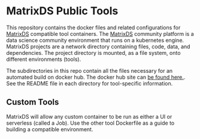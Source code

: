 # MatrixDS Public Tools
This repository contains the docker files and related configurations for [MatrixDS](http://matrixds.com) compatible tool containers. The [MatrixDS](http://matrixds.com) community platform is a data science community environment that runs on a kubernetes engine. MatrixDS projects are a network directory containing files, code, data, and dependencies. The project directory is mounted, as a file system, onto different environments (tools). 

The subdirectories in this repo contain all the files necessary for an automated build on docker hub. The docker hub site can [be found here.](https://hub.docker.com/u/matrixds/dashboard/). See the README file in each directory for tool-specific information.

## Custom Tools

MatrixDS will allow any custom container to be run as either a UI or serverless (called a Job). Use the other tool Dockerfile as a guide to building a compatible environment. 
